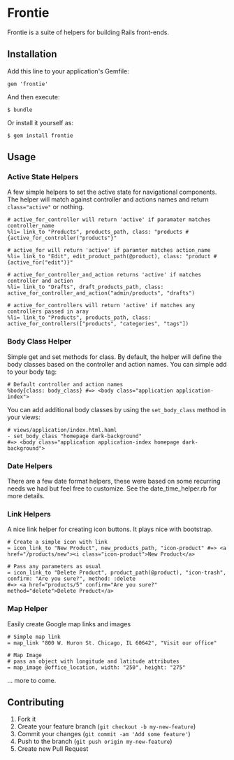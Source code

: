 # Frontie

Frontie is a suite of helpers for building Rails front-ends. 

## Installation

Add this line to your application's Gemfile:

    gem 'frontie'

And then execute:

    $ bundle

Or install it yourself as:

    $ gem install frontie

## Usage

### Active State Helpers

A few simple helpers to set the active state for navigational components. The helper will match against controller and actions names and return `class="active"` or nothing.

    # active_for_controller will return 'active' if paramater matches controller_name
    %li= link_to "Products", products_path, class: "products #{active_for_controller("products"}"
    
    # active_for will return 'active' if paramter matches action_name
    %li= link_to "Edit", edit_product_path(@product), class: "product #{active_for("edit")}"
    
    # active_for_controller_and_action returns 'active' if matches controller and action
    %li= link_to "Drafts", draft_products_path, class: active_for_controller_and_action("admin/products", "drafts")
    
    # active_for_controllers will return 'active' if matches any controllers passed in aray
    %li= link_to "Products", products_path, class: active_for_controllers(["products", "categories", "tags"])
    

### Body Class Helper

Simple get and set methods for <body> class. By default, the helper will define the body classes based on the controller and action names. You can simple add to your body tag:

    # Default controller and action names
    %body{class: body_class} #=> <body class="application application-index">

You can add additional body classes by using the `set_body_class` method in your views:

    # views/application/index.html.haml
    - set_body_class "homepage dark-background"
    #=> <body class="application application-index homepage dark-background">


### Date Helpers

There are a few date format helpers, these were based on some recurring needs we had but feel free to customize. See the date_time_helper.rb for more details.


### Link Helpers

A nice link helper for creating icon buttons. It plays nice with bootstrap.

    # Create a simple icon with link
    = icon_link_to "New Product", new_products_path, "icon-product" #=> <a href="/products/new"><i class="icon-product">New Product</a>

    # Pass any parameters as usual
    = icon_link_to "Delete Product", product_path(@product), "icon-trash", confirm: "Are you sure?", method: :delete
    #=> <a href="products/5" confirm="Are you sure?" method="delete">Delete Product</a>
    

### Map Helper

Easily create Google map links and images

    # Simple map link
    = map_link "800 W. Huron St. Chicago, IL 60642", "Visit our office"
    
    # Map Image
    # pass an object with longitude and latitude attributes
    = map_image @office_location, width: "250", height: "275"
    


... more to come.


## Contributing

1. Fork it
2. Create your feature branch (`git checkout -b my-new-feature`)
3. Commit your changes (`git commit -am 'Add some feature'`)
4. Push to the branch (`git push origin my-new-feature`)
5. Create new Pull Request
